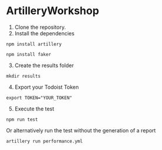 # ArtilleryWorkshop

1. Clone the repository.
2. Install the dependencies

<code>npm install artillery</code>

<code>npm install faker</code>

3. Create the results folder

<code>mkdir results</code>

4. Export your Todoist Token

<code>export TOKEN="YOUR_TOKEN"</code>

5. Execute the test

<code>npm run test</code>

Or alternatively run the test without the generation of a report

<code>artillery run performance.yml</code>
